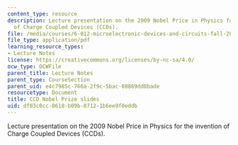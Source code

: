 ```yaml
---
content_type: resource
description: Lecture presentation on the 2009 Nobel Price in Physics for the invention
  of Charge Coupled Devices (CCDs).
file: /media/courses/6-012-microelectronic-devices-and-circuits-fall-2009/df03c0cc8618b09b87121b6ee9f0eddb_MIT6_012F09_lec10_ccd.pdf
file_type: application/pdf
learning_resource_types:
- Lecture Notes
license: https://creativecommons.org/licenses/by-nc-sa/4.0/
ocw_type: OCWFile
parent_title: Lecture Notes
parent_type: CourseSection
parent_uid: e4c7985c-766a-2f9c-5bac-08869dd8bade
resourcetype: Document
title: CCD Nobel Prize slides
uid: df03c0cc-8618-b09b-8712-1b6ee9f0eddb
---
```

Lecture presentation on the 2009 Nobel Price in Physics for the invention of Charge Coupled Devices (CCDs).